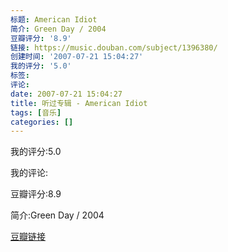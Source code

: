 ```yaml
---
标题: American Idiot
简介: Green Day / 2004
豆瓣评分: '8.9'
链接: https://music.douban.com/subject/1396380/
创建时间: '2007-07-21 15:04:27'
我的评分: '5.0'
标签:
评论:
date: 2007-07-21 15:04:27
title: 听过专辑 - American Idiot
tags: [音乐]
categories: []
---
```


我的评分:5.0

我的评论:

豆瓣评分:8.9

简介:Green Day / 2004

[豆瓣链接](https://music.douban.com/subject/1396380/)

